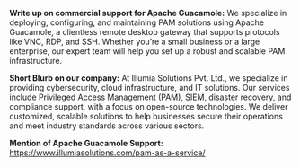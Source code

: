 

**Write up on commercial support for Apache Guacamole:**
We specialize in deploying, configuring, and maintaining PAM solutions using Apache Guacamole, a clientless remote desktop gateway that supports protocols like VNC, RDP, and SSH. Whether you’re a small business or a large enterprise, our expert team will help you set up a robust and scalable PAM infrastructure.





**Short Blurb on our company:**
At Illumia Solutions Pvt. Ltd., we specialize in providing cybersecurity, cloud infrastructure, and IT solutions. Our services include Privileged Access Management (PAM), SIEM, disaster recovery, and compliance support, with a focus on open-source technologies. We deliver customized, scalable solutions to help businesses secure their operations and meet industry standards across various sectors.



**Mention of Apache Guacamole Support:**
https://www.illumiasolutions.com/pam-as-a-service/
